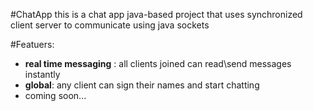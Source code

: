 #ChatApp 
this is a chat app java-based project that uses synchronized client server to communicate using java sockets

#Featuers:
- **real time messaging** : all clients joined can read\send messages instantly
- **global**: any client can sign their names and start chatting
- coming soon...
